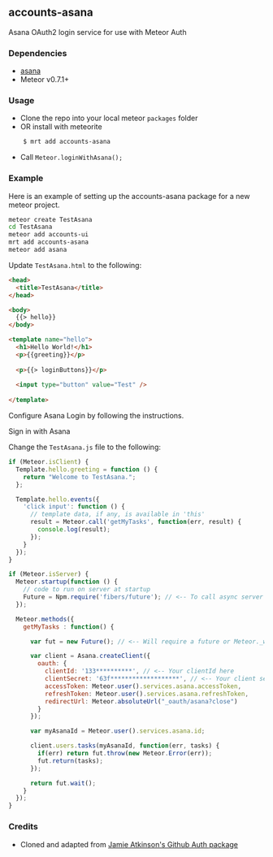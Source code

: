 ## accounts-asana

Asana OAuth2 login service for use with Meteor Auth

### Dependencies

* [asana](https://github.com/productiveme/asana)
* Meteor v0.7.1+

### Usage

* Clone the repo into your local meteor `packages` folder
* OR install with meteorite

``` bash
	$ mrt add accounts-asana
```

* Call `Meteor.loginWithAsana();`


### Example

Here is an example of setting up the accounts-asana package for a new meteor project.

```bash
meteor create TestAsana
cd TestAsana
meteor add accounts-ui
mrt add accounts-asana
meteor add asana
```
Update `TestAsana.html` to the following:

```html
<head>
  <title>TestAsana</title>
</head>

<body>
  {{> hello}}
</body>

<template name="hello">
  <h1>Hello World!</h1>
  <p>{{greeting}}</p>
  
  <p>{{> loginButtons}}</p>
  
  <input type="button" value="Test" />
  
</template>
```

Configure Asana Login by following the instructions.

Sign in with Asana

Change the `TestAsana.js` file to the following:

```javascript
if (Meteor.isClient) {
  Template.hello.greeting = function () {
    return "Welcome to TestAsana.";
  };

  Template.hello.events({
    'click input': function () {
      // template data, if any, is available in 'this'
      result = Meteor.call('getMyTasks', function(err, result) {
        console.log(result);
      });
    }
  });
}

if (Meteor.isServer) {
  Meteor.startup(function () {
    // code to run on server at startup
    Future = Npm.require('fibers/future'); // <-- To call async server methods
  });

  Meteor.methods({
    getMyTasks : function() {

      var fut = new Future(); // <-- Will require a future or Meteor._wrapAsync since it will make an async call

      var client = Asana.createClient({
        oauth: {
          clientId: '133**********', // <-- Your clientId here
          clientSecret: '63f*******************', // <-- Your client secret
          accessToken: Meteor.user().services.asana.accessToken,
          refreshToken: Meteor.user().services.asana.refreshToken,
          redirectUrl: Meteor.absoluteUrl("_oauth/asana?close")
        }
      });

      var myAsanaId = Meteor.user().services.asana.id;

      client.users.tasks(myAsanaId, function(err, tasks) {
        if(err) return fut.throw(new Meteor.Error(err));
        fut.return(tasks);
      });

      return fut.wait();
    }
  });
}

```

### Credits

* Cloned and adapted from [Jamie Atkinson's Github Auth package](https://github.com/Jabbslad/accounts-github)
